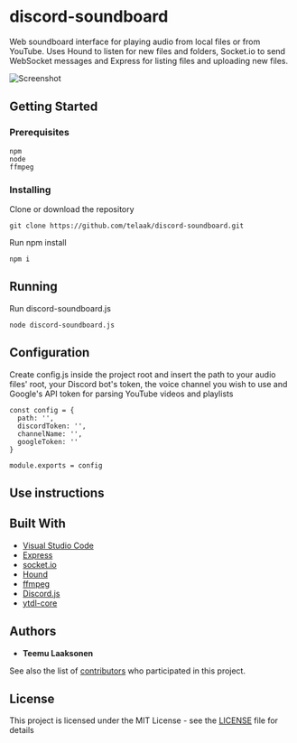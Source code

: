 # discord-soundboard

Web soundboard interface for playing audio from local files or from YouTube. Uses Hound to listen for new files and folders, Socket.io to send WebSocket messages and Express for listing files and uploading new files.

![Screenshot](https://laaksonen.me/soundboard.png)

## Getting Started

### Prerequisites

```
npm
node
ffmpeg
```

### Installing

Clone or download the repository

```
git clone https://github.com/telaak/discord-soundboard.git
```

Run npm install

```
npm i
```

## Running

Run discord-soundboard.js

```
node discord-soundboard.js
```

## Configuration

Create config.js inside the project root and insert the path to your audio files' root, your Discord bot's token, the voice channel you wish to use and Google's API token for parsing YouTube videos and playlists

```
const config = {
  path: '',
  discordToken: '',
  channelName: '',
  googleToken: ''
}

module.exports = config
```

## Use instructions



## Built With

* [Visual Studio Code](https://expressjs.com/)
* [Express](https://github.com/react-community/create-react-native-app)
* [socket.io](https://socket.io/)
* [Hound](https://github.com/gforceg/node-hound)
* [ffmpeg](https://www.ffmpeg.org/)
* [Discord.js](https://discord.js.org/#/)
* [ytdl-core](https://github.com/fent/node-ytdl-core)

## Authors

* **Teemu Laaksonen**

See also the list of [contributors](https://github.com/telaak/discord-soundboard/contributors) who participated in this project.

## License

This project is licensed under the MIT License - see the [LICENSE](LICENSE) file for details
